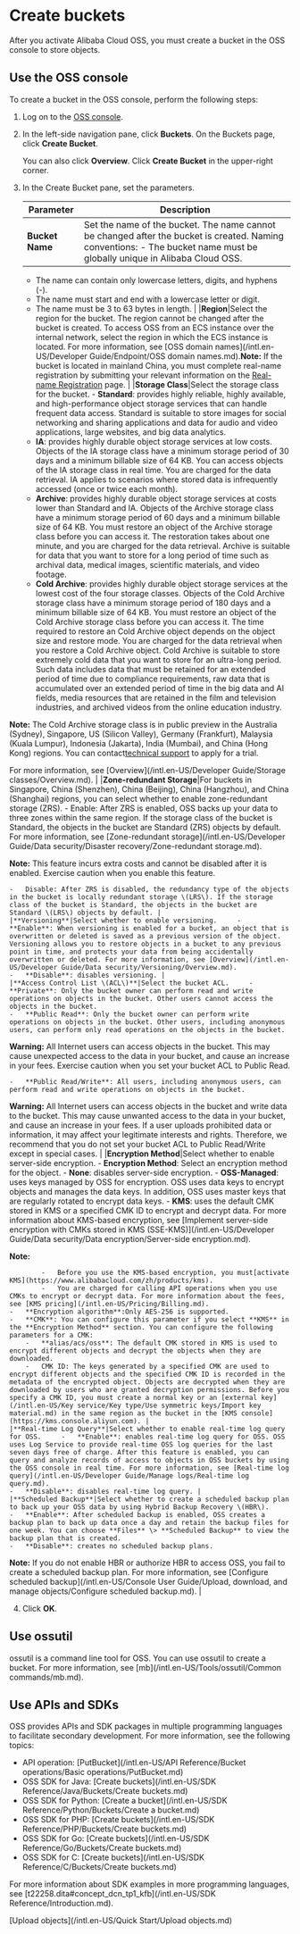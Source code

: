 # Create buckets

After you activate Alibaba Cloud OSS, you must create a bucket in the OSS console to store objects.

## Use the OSS console

To create a bucket in the OSS console, perform the following steps:

1.  Log on to the [OSS console](https://oss.console.aliyun.com/).

2.  In the left-side navigation pane, click **Buckets**. On the Buckets page, click **Create Bucket**.

    You can also click **Overview**. Click **Create Bucket** in the upper-right corner.

3.  In the Create Bucket pane, set the parameters.

    |Parameter|Description|
    |---------|-----------|
    |**Bucket Name**|Set the name of the bucket. The name cannot be changed after the bucket is created. Naming conventions:     -   The bucket name must be globally unique in Alibaba Cloud OSS.
    -   The name can contain only lowercase letters, digits, and hyphens \(-\).
    -   The name must start and end with a lowercase letter or digit.
    -   The name must be 3 to 63 bytes in length. |
    |**Region**|Select the region for the bucket. The region cannot be changed after the bucket is created. To access OSS from an ECS instance over the internal network, select the region in which the ECS instance is located. For more information, see [OSS domain names](/intl.en-US/Developer Guide/Endpoint/OSS domain names.md).**Note:** If the bucket is located in mainland China, you must complete real-name registration by submitting your relevant information on the [Real-name Registration](https://account-intl.console.aliyun.com/#/intlAuth) page. |
    |**Storage Class**|Select the storage class for the bucket.     -   **Standard**: provides highly reliable, highly available, and high-performance object storage services that can handle frequent data access. Standard is suitable to store images for social networking and sharing applications and data for audio and video applications, large websites, and big data analytics.
    -   **IA**: provides highly durable object storage services at low costs. Objects of the IA storage class have a minimum storage period of 30 days and a minimum billable size of 64 KB. You can access objects of the IA storage class in real time. You are charged for the data retrieval. IA applies to scenarios where stored data is infrequently accessed \(once or twice each month\).
    -   **Archive**: provides highly durable object storage services at costs lower than Standard and IA. Objects of the Archive storage class have a minimum storage period of 60 days and a minimum billable size of 64 KB. You must restore an object of the Archive storage class before you can access it. The restoration takes about one minute, and you are charged for the data retrieval. Archive is suitable for data that you want to store for a long period of time such as archival data, medical images, scientific materials, and video footage.
    -   **Cold Archive**: provides highly durable object storage services at the lowest cost of the four storage classes. Objects of the Cold Archive storage class have a minimum storage period of 180 days and a minimum billable size of 64 KB. You must restore an object of the Cold Archive storage class before you can access it. The time required to restore an Cold Archive object depends on the object size and restore mode. You are charged for the data retrieval when you restore a Cold Archive object. Cold Archive is suitable to store extremely cold data that you want to store for an ultra-long period. Such data includes data that must be retained for an extended period of time due to compliance requirements, raw data that is accumulated over an extended period of time in the big data and AI fields, media resources that are retained in the film and television industries, and archived videos from the online education industry.

**Note:** The Cold Archive storage class is in public preview in the Australia \(Sydney\), Singapore, US \(Silicon Valley\), Germany \(Frankfurt\), Malaysia \(Kuala Lumpur\), Indonesia \(Jakarta\), India \(Mumbai\), and China \(Hong Kong\) regions. You can contact[technical support](https://workorder-intl.console.aliyun.com/#/ticket/createIndex) to apply for a trial.

For more information, see [Overview](/intl.en-US/Developer Guide/Storage classes/Overview.md). |
    |**Zone-redundant Storage**|For buckets in Singapore, China \(Shenzhen\), China \(Beijing\), China \(Hangzhou\), and China \(Shanghai\) regions, you can select whether to enable zone-redundant storage \(ZRS\).     -   Enable: After ZRS is enabled, OSS backs up your data to three zones within the same region. If the storage class of the bucket is Standard, the objects in the bucket are Standard \(ZRS\) objects by default. For more information, see [Zone-redundant storage](/intl.en-US/Developer Guide/Data security/Disaster recovery/Zone-redundant storage.md).

**Note:** This feature incurs extra costs and cannot be disabled after it is enabled. Exercise caution when you enable this feature.

    -   Disable: After ZRS is disabled, the redundancy type of the objects in the bucket is locally redundant storage \(LRS\). If the storage class of the bucket is Standard, the objects in the bucket are Standard \(LRS\) objects by default. |
    |**Versioning**|Select whether to enable versioning.     -   **Enable**: When versioning is enabled for a bucket, an object that is overwritten or deleted is saved as a previous version of the object. Versioning allows you to restore objects in a bucket to any previous point in time, and protects your data from being accidentally overwritten or deleted. For more information, see [Overview](/intl.en-US/Developer Guide/Data security/Versioning/Overview.md).
    -   **Disable**: disables versioning. |
    |**Access Control List \(ACL\)**|Select the bucket ACL.     -   **Private**: Only the bucket owner can perform read and write operations on objects in the bucket. Other users cannot access the objects in the bucket.
    -   **Public Read**: Only the bucket owner can perform write operations on objects in the bucket. Other users, including anonymous users, can perform only read operations on the objects in the bucket.

**Warning:** All Internet users can access objects in the bucket. This may cause unexpected access to the data in your bucket, and cause an increase in your fees. Exercise caution when you set your bucket ACL to Public Read.

    -   **Public Read/Write**: All users, including anonymous users, can perform read and write operations on objects in the bucket.

**Warning:** All Internet users can access objects in the bucket and write data to the bucket. This may cause unwanted access to the data in your bucket, and cause an increase in your fees. If a user uploads prohibited data or information, it may affect your legitimate interests and rights. Therefore, we recommend that you do not set your bucket ACL to Public Read/Write except in special cases. |
    |**Encryption Method**|Select whether to enable server-side encryption.     -   **Encryption Method**: Select an encryption method for the object.
        -   **None**: disables server-side encryption.
        -   **OSS-Managed**: uses keys managed by OSS for encryption. OSS uses data keys to encrypt objects and manages the data keys. In addition, OSS uses master keys that are regularly rotated to encrypt data keys.
        -   **KMS**: uses the default CMK stored in KMS or a specified CMK ID to encrypt and decrypt data. For more information about KMS-based encryption, see [Implement server-side encryption with CMKs stored in KMS \(SSE-KMS\)](/intl.en-US/Developer Guide/Data security/Data encryption/Server-side encryption.md).

**Note:**

            -   Before you use the KMS-based encryption, you must[activate KMS](https://www.alibabacloud.com/zh/products/kms).
            -   You are charged for calling API operations when you use CMKs to encrypt or decrypt data. For more information about the fees, see [KMS pricing](/intl.en-US/Pricing/Billing.md).
    -   **Encryption algorithm**:Only AES-256 is supported.
    -   **CMK**: You can configure this parameter if you select **KMS** in the **Encryption Method** section. You can configure the following parameters for a CMK:
        -   **alias/acs/oss**: The default CMK stored in KMS is used to encrypt different objects and decrypt the objects when they are downloaded.
        -   CMK ID: The keys generated by a specified CMK are used to encrypt different objects and the specified CMK ID is recorded in the metadata of the encrypted object. Objects are decrypted when they are downloaded by users who are granted decryption permissions. Before you specify a CMK ID, you must create a normal key or an [external key](/intl.en-US/Key service/Key type/Use symmetric keys/Import key material.md) in the same region as the bucket in the [KMS console](https://kms.console.aliyun.com). |
    |**Real-time Log Query**|Select whether to enable real-time log query for OSS.     -   **Enable**: enables real-time log query for OSS. OSS uses Log Service to provide real-time OSS log queries for the last seven days free of charge. After this feature is enabled, you can query and analyze records of access to objects in OSS buckets by using the OSS console in real time. For more information, see [Real-time log query](/intl.en-US/Developer Guide/Manage logs/Real-time log query.md).
    -   **Disable**: disables real-time log query. |
    |**Scheduled Backup**|Select whether to create a scheduled backup plan to back up your OSS data by using Hybrid Backup Recovery \(HBR\).     -   **Enable**: After scheduled backup is enabled, OSS creates a backup plan to back up data once a day and retain the backup files for one week. You can choose **Files** \> **Scheduled Backup** to view the backup plan that is created.
    -   **Disable**: creates no scheduled backup plans.
**Note:** If you do not enable HBR or authorize HBR to access OSS, you fail to create a scheduled backup plan. For more information, see [Configure scheduled backup](/intl.en-US/Console User Guide/Upload, download, and manage objects/Configure scheduled backup.md). |

4.  Click **OK**.


## Use ossutil

ossutil is a command line tool for OSS. You can use ossutil to create a bucket. For more information, see [mb](/intl.en-US/Tools/ossutil/Common commands/mb.md).

## Use APIs and SDKs

OSS provides APIs and SDK packages in multiple programming languages to facilitate secondary development. For more information, see the following topics:

-   API operation: [PutBucket](/intl.en-US/API Reference/Bucket operations/Basic operations/PutBucket.md)
-   OSS SDK for Java: [Create buckets](/intl.en-US/SDK Reference/Java/Buckets/Create buckets.md)
-   OSS SDK for Python: [Create a bucket](/intl.en-US/SDK Reference/Python/Buckets/Create a bucket.md)
-   OSS SDK for PHP: [Create buckets](/intl.en-US/SDK Reference/PHP/Buckets/Create buckets.md)
-   OSS SDK for Go: [Create buckets](/intl.en-US/SDK Reference/Go/Buckets/Create buckets.md)
-   OSS SDK for C: [Create buckets](/intl.en-US/SDK Reference/C/Buckets/Create buckets.md)

For more information about SDK examples in more programming languages, see [t22258.dita\#concept\_dcn\_tp1\_kfb](/intl.en-US/SDK Reference/Introduction.md).

[Upload objects](/intl.en-US/Quick Start/Upload objects.md)

